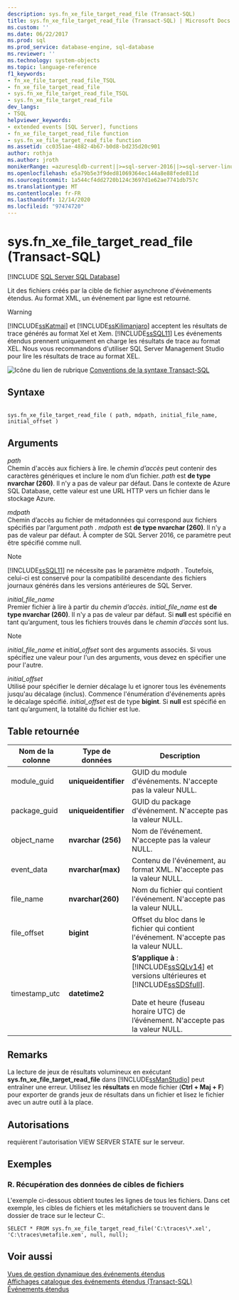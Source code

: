 ```yaml
---
description: sys.fn_xe_file_target_read_file (Transact-SQL)
title: sys.fn_xe_file_target_read_file (Transact-SQL) | Microsoft Docs
ms.custom: ''
ms.date: 06/22/2017
ms.prod: sql
ms.prod_service: database-engine, sql-database
ms.reviewer: ''
ms.technology: system-objects
ms.topic: language-reference
f1_keywords:
- fn_xe_file_target_read_file_TSQL
- fn_xe_file_target_read_file
- sys.fn_xe_file_target_read_file_TSQL
- sys.fn_xe_file_target_read_file
dev_langs:
- TSQL
helpviewer_keywords:
- extended events [SQL Server], functions
- fn_xe_file_target_read_file function
- sys.fn_xe_file_target_read_file function
ms.assetid: cc0351ae-4882-4b67-b0d8-bd235d20c901
author: rothja
ms.author: jroth
monikerRange: =azuresqldb-current||>=sql-server-2016||>=sql-server-linux-2017||=azuresqldb-mi-current
ms.openlocfilehash: e5a79b5e3f9ded81069364ec144a8e88fede811d
ms.sourcegitcommit: 1a544cf4dd2720b124c3697d1e62ae7741db757c
ms.translationtype: MT
ms.contentlocale: fr-FR
ms.lasthandoff: 12/14/2020
ms.locfileid: "97474720"
---
```

# <a name="sysfn_xe_file_target_read_file-transact-sql"></a>sys.fn_xe_file_target_read_file (Transact-SQL)
[!INCLUDE [SQL Server SQL Database](../../includes/applies-to-version/sql-asdb.md)]

  Lit des fichiers créés par la cible de fichier asynchrone d'événements étendus. Au format XML, un événement par ligne est retourné.  
  
> [!WARNING]  
>  [!INCLUDE[ssKatmai](../../includes/sskatmai-md.md)] et [!INCLUDE[ssKilimanjaro](../../includes/sskilimanjaro-md.md)] acceptent les résultats de trace générés au format Xel et Xem. [!INCLUDE[ssSQL11](../../includes/sssql11-md.md)] Les événements étendus prennent uniquement en charge les résultats de trace au format XEL. Nous vous recommandons d'utiliser SQL Server Management Studio pour lire les résultats de trace au format XEL.    
  
 ![Icône du lien de rubrique](../../database-engine/configure-windows/media/topic-link.gif "Icône du lien de rubrique") [Conventions de la syntaxe Transact-SQL](../../t-sql/language-elements/transact-sql-syntax-conventions-transact-sql.md)  
  
## <a name="syntax"></a>Syntaxe  
  
```  
  
sys.fn_xe_file_target_read_file ( path, mdpath, initial_file_name, initial_offset )  
```  
  
## <a name="arguments"></a>Arguments  
 *path*  
 Chemin d'accès aux fichiers à lire. le *chemin d’accès* peut contenir des caractères génériques et inclure le nom d’un fichier. *path* est **de type nvarchar (260)**. Il n'y a pas de valeur par défaut. Dans le contexte de Azure SQL Database, cette valeur est une URL HTTP vers un fichier dans le stockage Azure.
  
 *mdpath*  
 Chemin d’accès au fichier de métadonnées qui correspond aux fichiers spécifiés par l’argument *path* . *mdpath* est **de type nvarchar (260)**. Il n'y a pas de valeur par défaut. À compter de SQL Server 2016, ce paramètre peut être spécifié comme null.
  
> [!NOTE]  
>  [!INCLUDE[ssSQL11](../../includes/sssql11-md.md)] ne nécessite pas le paramètre *mdpath* . Toutefois, celui-ci est conservé pour la compatibilité descendante des fichiers journaux générés dans les versions antérieures de SQL Server.  
  
 *initial_file_name*  
 Premier fichier à lire à partir du *chemin d’accès*. *initial_file_name* est **de type nvarchar (260)**. Il n'y a pas de valeur par défaut. Si **null** est spécifié en tant qu’argument, tous les fichiers trouvés dans le *chemin d’accès* sont lus.  
  
> [!NOTE]  
>  *initial_file_name* et *initial_offset* sont des arguments associés. Si vous spécifiez une valeur pour l'un des arguments, vous devez en spécifier une pour l'autre.  
  
 *initial_offset*  
 Utilisé pour spécifier le dernier décalage lu et ignorer tous les événements jusqu'au décalage (inclus). Commence l'énumération d'événements après le décalage spécifié. *initial_offset* est de type **bigint**. Si **null** est spécifié en tant qu’argument, la totalité du fichier est lue.  
  
## <a name="table-returned"></a>Table retournée  
  
|Nom de la colonne|Type de données|Description|  
|-----------------|---------------|-----------------|  
|module_guid|**uniqueidentifier**|GUID du module d'événements. N'accepte pas la valeur NULL.|  
|package_guid|**uniqueidentifier**|GUID du package d'événement. N'accepte pas la valeur NULL.|  
|object_name|**nvarchar (256)**|Nom de l’événement. N'accepte pas la valeur NULL.|  
|event_data|**nvarchar(max)**|Contenu de l'événement, au format XML. N'accepte pas la valeur NULL.|  
|file_name|**nvarchar(260)**|Nom du fichier qui contient l'événement. N'accepte pas la valeur NULL.|  
|file_offset|**bigint**|Offset du bloc dans le fichier qui contient l'événement. N'accepte pas la valeur NULL.|  
|timestamp_utc|**datetime2**|**S’applique à** : [!INCLUDE[ssSQLv14](../../includes/sssqlv14-md.md)] et versions ultérieures et [!INCLUDE[ssSDSfull](../../includes/sssdsfull-md.md)].<br /><br />Date et heure (fuseau horaire UTC) de l’événement. N'accepte pas la valeur NULL.|  

  
## <a name="remarks"></a>Remarks  
 La lecture de jeux de résultats volumineux en exécutant **sys.fn_xe_file_target_read_file** dans [!INCLUDE[ssManStudio](../../includes/ssmanstudio-md.md)] peut entraîner une erreur. Utilisez les **résultats** en mode fichier (**Ctrl + Maj + F**) pour exporter de grands jeux de résultats dans un fichier et lisez le fichier avec un autre outil à la place.  
  
## <a name="permissions"></a>Autorisations  
 requièrent l'autorisation VIEW SERVER STATE sur le serveur.  
  
## <a name="examples"></a>Exemples  
  
### <a name="a-retrieving-data-from-file-targets"></a>R. Récupération des données de cibles de fichiers  
 L'exemple ci-dessous obtient toutes les lignes de tous les fichiers. Dans cet exemple, les cibles de fichiers et les métafichiers se trouvent dans le dossier de trace sur le lecteur C:\.  
  
```  
SELECT * FROM sys.fn_xe_file_target_read_file('C:\traces\*.xel', 'C:\traces\metafile.xem', null, null);  
```  
  
## <a name="see-also"></a>Voir aussi  
 [Vues de gestion dynamique des événements étendus](../../relational-databases/system-dynamic-management-views/extended-events-dynamic-management-views.md)   
 [Affichages catalogue des événements étendus &#40;Transact-SQL&#41;](../../relational-databases/system-catalog-views/extended-events-catalog-views-transact-sql.md)   
 [Événements étendus](../../relational-databases/extended-events/extended-events.md)  
  
  
